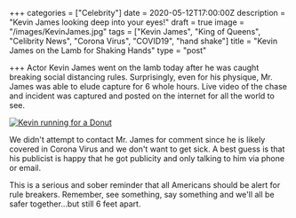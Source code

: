 +++
categories = ["Celebrity"]
date = 2020-05-12T17:00:00Z
description = "Kevin James looking deep into your eyes!"
draft = true
image = "/images/KevinJames.jpg"
tags = ["Kevin James", "King of Queens", "Celibrity News", "Corona Virus", "COVID19", "hand shake"]
title = "Kevin James on the Lamb for Shaking Hands"
type = "post"

+++
Actor Kevin James went on the lamb today after he was caught breaking social distancing rules.  Surprisingly, even for his physique, Mr. James was able to elude capture for 6 whole hours.  Live video of the chase and incident was captured and posted on the internet for all the world to see.

[![Kevin running for a Donut](http://img.youtube.com/vi/wfGAktuU93s/0.jpg)](http://www.youtube.com/watch?v=wfGAktuU93s "Kevin on the Run")

We didn't attempt to contact Mr. James for comment since he is likely covered in Corona Virus and we don't want to get sick.  A best guess is that his publicist is happy that he got publicity and only talking to him via phone or email.

This is a serious and sober reminder that all Americans should be alert for rule breakers.  Remember, see something, say something and we'll all be safer together...but still 6 feet apart.